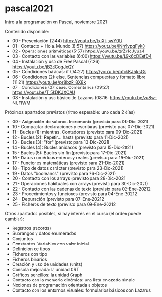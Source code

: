 # pascal2021

Intro a la programación en Pascal, noviembre 2021

Contenido disponible:

 - 00 - Presentación (2:44) https://youtu.be/txiXj-pwY0U
 - 01 - Contacto + Hola, Mundo (8:57) https://youtu.be/iNh9ypqFyk0
 - 02 - Operaciones aritméticas (5:57) https://youtu.be/zrZx1cJyua4
 - 03 - Contacto con las variables (6:00) https://youtu.be/L9k6cDEefD4
 - 04 - Instalación y uso de Free Pascal (7:26) https://youtu.be/jB2dCogJxQY
 - 05 - Condiciones básicas: if (04:27) https://youtu.be/bfckKJ5ksGk
 - 06 - Condiciones (2): else. Sentencias compuestas y formato libre (11:21) https://youtu.be/pr8bzR_8X8k
 - 07 - Condiciones (3): case. Comentarios (09:27) https://youtu.be/T_5kDKJXCAU
 - 08 - Instalación y uso básico de Lazarus (08:16) https://youtu.be/vu8w-NUFlWM

Próximos apartados previstos (ritmo esperable: uno cada 2 días)

 - 09 - Asignación de valores. Incremento  (previsto para 05-Dic-2021)
 - 10 - Compactar declaraciones y escrituras (previsto para 07-Dic-2021)
 - 11 - Bucles (1): mientras. Contadores (previsto para 09-Dic-2021)
 - 12 - Bucles (2): Repetir... hasta (previsto para 11-Dic-2021)
 - 13 - Bucles (3): "for"  (previsto para 13-Dic-2021)
 - 14 - Bucles (4): Bucles anidados  (previsto para 15-Dic-2021)
 - 15 - Bucles (5): Bucles sin fin  (previsto para 17-Dic-2021)
 - 16 - Datos numéricos enteros y reales  (previsto para 19-Dic-2021)
 - 17 - Funciones matemáticas  (previsto para 21-Dic-2021)
 - 18 - Tipo de datos carácter  (previsto para 23-Dic-2021)
 - 19 - Datos "booleanos"  (previsto para 26-Dic-2021)
 - 20 - Contacto con los arrays  (previsto para 28-Dic-2021)
 - 21 - Operaciones habituales con arrays  (previsto para 30-Dic-2021)
 - 22 - Contacto con las cadenas de texto  (previsto para 02-Ene-20212
 - 23 - Procedimientos y funciones (previsto para 04-Ene-20212
 - 24 - Depuración (previsto para 07-Ene-20212
 - 25 - Ficheros de texto (previsto para 09-Ene-20212

Otros apartados posibles, si hay interés en el curso (el orden puede cambiar):

* Registros (records)
* Subrangos y datos enumerados
* Conjuntos
* Constantes. Variables con valor inicial
* Definición de tipos
* Ficheros con tipo
* Ficheros binarios
* Creación y uso de unidades (units)
* Consola mejorada: la unidad CRT
* Gráficos sencillos: la unidad Graph
* Contacto con la memoria dinámica: una lista enlazada simple
* Nociones de programación orientada a objetos
* Contacto con los entornos visuales: formularios básicos con Lazarus
